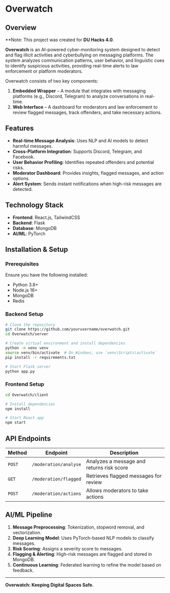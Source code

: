 # Overwatch

## Overview
**Note: This project was created for **DU Hacks 4.0**.

**Overwatch** is an AI-powered cyber-monitoring system designed to detect and flag illicit activities and cyberbullying on messaging platforms. The system analyzes communication patterns, user behavior, and linguistic cues to identify suspicious activities, providing real-time alerts to law enforcement or platform moderators.

Overwatch consists of two key components:
1. **Embedded Wrapper** – A module that integrates with messaging platforms (e.g., Discord, Telegram) to analyze conversations in real-time.
2. **Web Interface** – A dashboard for moderators and law enforcement to review flagged messages, track offenders, and take necessary actions.

## Features
- **Real-time Message Analysis**: Uses NLP and AI models to detect harmful messages.
- **Cross-Platform Integration**: Supports Discord, Telegram, and Facebook.
- **User Behavior Profiling**: Identifies repeated offenders and potential risks.
- **Moderator Dashboard**: Provides insights, flagged messages, and action options.
- **Alert System**: Sends instant notifications when high-risk messages are detected.

## Technology Stack
- **Frontend**: React.js, TailwindCSS
- **Backend**: Flask
- **Database**: MongoDB
- **AI/ML**: PyTorch
<!-- - **Message Processing**: Redis (for real-time queue handling)
- **Search & Analytics**: Elasticsearch (for analyzing flagged messages) -->

## Installation & Setup
### Prerequisites
Ensure you have the following installed:
- Python 3.8+
- Node.js 16+
- MongoDB
- Redis

### Backend Setup
```bash
# Clone the repository
git clone https://github.com/yourusername/overwatch.git
cd Overwatch/server

# Create virtual environment and install dependencies
python -m venv venv
source venv/bin/activate  # On Windows, use `venv\Scripts\activate`
pip install -r requirements.txt

# Start Flask server
python app.py
```

### Frontend Setup
```bash
cd Overwatch/client

# Install dependencies
npm install

# Start React app
npm start
```

## API Endpoints
| Method | Endpoint | Description |
|--------|---------|-------------|
| `POST` | `/moderation/analyse` | Analyzes a message and returns risk score |
| `GET` | `/moderation/flagged` | Retrieves flagged messages for review |
| `POST` | `/moderation/actions` | Allows moderators to take actions |

## AI/ML Pipeline
1. **Message Preprocessing**: Tokenization, stopword removal, and vectorization.
2. **Deep Learning Model**: Uses PyTorch-based NLP models to classify messages.
3. **Risk Scoring**: Assigns a severity score to messages.
4. **Flagging & Alerting**: High-risk messages are flagged and stored in MongoDB.
5. **Continuous Learning**: Federated learning to refine the model based on feedback.


---
**Overwatch: Keeping Digital Spaces Safe.**

